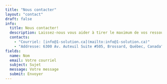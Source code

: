 ```yaml
---
title: "Nous contacter"
layout: "contact"
draft: false
info: 
  title: Nous contacter!
  description: Laissez-nous vous aider à tirer le maximum de vos ressources. Avec 1-SOLUTION, vous aurez votre solution, pour optimiser et automatiser.
  contacts: 
    - "Courriel: [info@1-solution.ca](mailto:info@1-solution.ca)"
    - "Addresse: 6300 Av. Auteuil Suite #505, Brossard, Québec, Canada"
fields:
  name: Nom
  email: Votre courriel
  subject: Sujet
  message: Votre message
  submit: Envoyer
---
```

